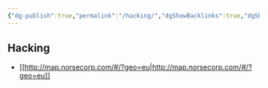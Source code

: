 ```yaml
---
{"dg-publish":true,"permalink":"/hacking/","dgShowBacklinks":true,"dgShowLocalGraph":true}
---
```



## Hacking
- [[http://map.norsecorp.com/#/?geo=eu|http://map.norsecorp.com/#/?geo=eu]]